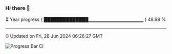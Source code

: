 ### Hi there 👋

⏳ Year progress { ██████████████▁▁▁▁▁▁▁▁▁▁▁▁▁▁▁▁ } 48.98 %

---

⏰ Updated on Fri, 28 Jun 2024 06:26:27 GMT

![Progress Bar CI](https://github.com/ZhaoGui/ZhaoGui/workflows/Progress%20Bar%20CI/badge.svg)
